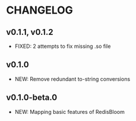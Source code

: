 # CHANGELOG

## v0.1.1, v0.1.2

- FIXED: 2 attempts to fix missing .so file

## v0.1.0

- NEW: Remove redundant to-string conversions

## v0.1.0-beta.0

- NEW: Mapping basic features of RedisBloom
